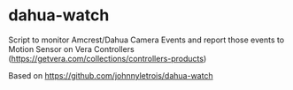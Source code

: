 # dahua-watch

Script to monitor Amcrest/Dahua Camera Events and report those events to Motion Sensor on Vera Controllers (https://getvera.com/collections/controllers-products) 

Based on https://github.com/johnnyletrois/dahua-watch


